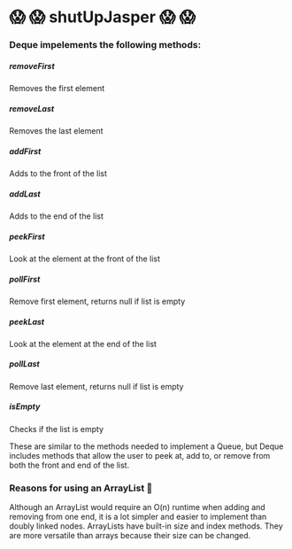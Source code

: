 #  :scream: :scream: shutUpJasper  :scream: :scream: 

### Deque impelements the following methods:

##### removeFirst
Removes the first element
##### removeLast
Removes the last element
##### addFirst
Adds to the front of the list
##### addLast
Adds to the end of the list
##### peekFirst
Look at the element at the front of the list
##### pollFirst
Remove first element, returns null if list is empty
##### peekLast
Look at the element at the end of the list
##### pollLast
Remove last element, returns null if list is empty
##### isEmpty
Checks if the list is empty

These are similar to the methods needed to implement a Queue, but Deque includes methods that allow the user to peek at, add to, or remove from both the front and end of the list.

### Reasons for using an ArrayList :thinking:

Although an ArrayList would require an O(n) runtime when adding and removing from one end, it is a lot simpler and easier to implement than doubly linked nodes. ArrayLists have built-in size and index methods. They are more versatile than arrays because their size can be changed. 
